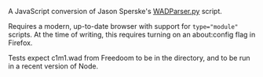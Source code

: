 A JavaScript conversion of Jason Sperske's [WADParser.py](https://gist.github.com/jasonsperske/42284303cf6a7ef19dc3) script.

Requires a modern, up-to-date browser with support for `type="module"` scripts. At the time of writing, this requires turning on an about:config flag in Firefox.

Tests expect c1m1.wad from Freedoom to be in the directory, and to be run in a recent version of Node.
